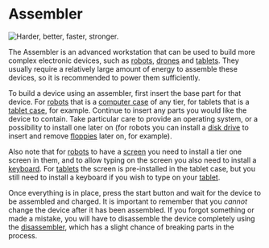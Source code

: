 # Assembler

![Harder, better, faster, stronger.](oredict:oc:assembler)

The Assembler is an advanced workstation that can be used to build more complex electronic devices, such as [robots](robot.md), [drones](../item/drone.md) and [tablets](../item/tablet.md). They usually require a relatively large amount of energy to assemble these devices, so it is recommended to power them sufficiently.

To build a device using an assembler, first insert the base part for that device. For [robots](robot.md) that is a [computer case](case1.md) of any tier, for tablets that is a [tablet case](../item/tabletCase1.md), for example. Continue to insert any parts you would like the device to contain. Take particular care to provide an operating system, or a possibility to install one later on (for robots you can install a [disk drive](diskDrive.md) to insert and remove [floppies](../item/floppy.md) later on, for example).

Also note that for [robots](robot.md) to have a [screen](screen1.md) you need to install a tier one screen in them, and to allow typing on the screen you also need to install a [keyboard](keyboard.md). For [tablets](../item/tablet.md) the screen is pre-installed in the tablet case, but you still need to install a keyboard if you wish to type on your [tablet](../item/tablet.md).

Once everything is in place, press the start button and wait for the device to be assembled and charged. It is important to remember that you *cannot* change the device after it has been assembled. If you forgot something or made a mistake, you will have to disassemble the device completely using the [disassembler](disassembler.md), which has a slight chance of breaking parts in the process.
